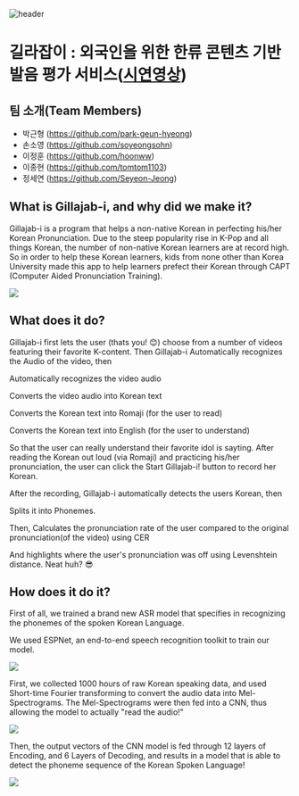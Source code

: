 ![header](https://capsule-render.vercel.app/api?type=waving&color=auto&height=250&section=header&text=📕2021%20데이터청년캠퍼스%20고려대학교%20과정%204조&fontSize=40)

# 길라잡이 : 외국인을 위한 한류 콘텐츠 기반 발음 평가 서비스([시연영상](https://www.youtube.com/watch?v=EeZ8xc6nmqA))

## 팀 소개(Team Members)
- 박근형 (https://github.com/park-geun-hyeong)
- 손소영 (https://github.com/soyeongsohn)
- 이정훈 (https://github.com/hoonww)
- 이종현 (https://github.com/tomtom1103)
- 정세연 (https://github.com/Seyeon-Jeong)

## What is Gillajab-i, and why did we make it?

Gillajab-i is a program that helps a non-native Korean in perfecting his/her Korean Pronunciation. Due to the steep popularity rise in K-Pop and all things Korean, the number of non-native Korean learners are at record high. So in order to help these Korean learners, kids from none other than Korea University made this app to help learners prefect their Korean through CAPT (Computer Aided Pronunciation Training).


![](https://github.com/hoonww/DataYouthCampus-Team4/blob/main/gillajabi/images/topik2.png)

## What does it do?

Gillajab-i first lets the user (thats you! 😊) choose from a number of videos featuring their favorite K-content. Then Gillajab-i Automatically recognizes the Audio of the video, then

Automatically recognizes the video audio

Converts the video audio into Korean text

Converts the Korean text into Romaji (for the user to read)

Converts the Korean text into English (for the user to understand)

So that the user can really understand their favorite idol is sayting. After reading the Korean out loud (via Romaji) and practicing his/her pronunciation, the user can click the Start Gillajab-i! button to record her Korean.

After the recording, Gillajab-i automatically detects the users Korean, then

Splits it into Phonemes.

Then, Calculates the pronunciation rate of the user compared to the original pronunciation(of the video) using CER

And highlights where the user's pronunciation was off using Levenshtein distance. Neat huh? 😎

## How does it do it?


First of all, we trained a brand new ASR model that specifies in recognizing the phonemes of the spoken Korean Language.

We used ESPNet, an end-to-end speech recognition toolkit to train our model.


![](https://github.com/hoonww/DataYouthCampus-Team4/blob/main/gillajabi/images/gillajabi_border.png)

First, we collected 1000 hours of raw Korean speaking data, and used Short-time Fourier transforming to convert the audio data into Mel-Spectrograms. The Mel-Spectrograms were then fed into a CNN, thus allowing the model to actually "read the audio!"

![](https://github.com/hoonww/DataYouthCampus-Team4/blob/main/gillajabi/images/stft_mel.png)

Then, the output vectors of the CNN model is fed through 12 layers of Encoding, and 6 Layers of Decoding, and results in a model that is able to detect the phoneme sequence of the Korean Spoken Language!

![](https://github.com/hoonww/DataYouthCampus-Team4/blob/main/gillajabi/images/levenshtein.png)



